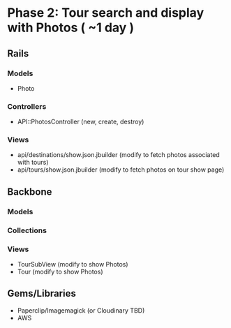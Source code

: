 # Phase 2: Tour search and display with Photos ( ~1 day )

## Rails
### Models
* Photo

### Controllers
* API::PhotosController (new, create, destroy)

### Views
* api/destinations/show.json.jbuilder (modify to fetch photos associated with tours)
* api/tours/show.json.jbuilder (modify to fetch photos on tour show page)

## Backbone
### Models

### Collections

### Views
* TourSubView (modify to show Photos)
* Tour (modify to show Photos)

## Gems/Libraries
* Paperclip/Imagemagick (or Cloudinary TBD)
* AWS
